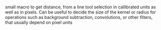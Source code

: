 small macro to get distance, from a line tool selection in callibrated units as well as in pixels.
Can be useful to decide the size of the kernel or radius for operations such as background subtraction, convolutions, or other filters, that usually depend on pixel units
